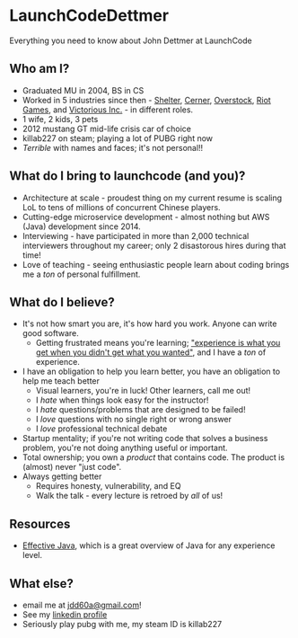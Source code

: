 # LaunchCodeDettmer
Everything you need to know about John Dettmer at LaunchCode

## Who am I?
 * Graduated MU in 2004, BS in CS
 * Worked in 5 industries since then - [Shelter](https://www.shelterinsurance.com/), [Cerner](https://www.cerner.com/), [Overstock](https://www.overstock.com/), [Riot Games](https://www.riotgames.com/), and [Victorious Inc.](http://victorious.com/) - in different roles.
  * 1 wife, 2 kids, 3 pets
  * 2012 mustang GT mid-life crisis car of choice
  * killab227 on steam; playing a lot of PUBG right now
  * *Terrible* with names and faces; it's not personal!!
 
 ## What do I bring to launchcode (and you)?
  * Architecture at scale - proudest thing on my current resume is scaling LoL to tens of millions of concurrent Chinese players.
  * Cutting-edge microservice development - almost nothing but AWS (Java) development since 2014.
  * Interviewing - have participated in more than 2,000 technical interviewers throughout my career; only 2 disastorous hires during that time!
  * Love of teaching - seeing enthusiastic people learn about coding brings me a *ton* of personal fulfillment.
  
## What do I believe?
 * It's not how smart you are, it's how hard you work.  Anyone can write good software.
     * Getting frustrated means you're learning; ["experience is what you get when you didn't get what you wanted"](https://en.wikiquote.org/wiki/Randy_Pausch), and I have a *ton* of experience.
 * I have an obligation to help you learn better, you have an obligation to help me teach better
     * Visual learners, you're in luck!  Other learners, call me out!
     * I *hate* when things look easy for the instructor!
     * I *hate* questions/problems that are designed to be failed!
     * I *love* questions with no single right or wrong answer
     * I *love* professional technical debate
 * Startup mentality; if you're not writing code that solves a business problem, you're not doing anything useful or important.
 * Total ownership; you own a *product* that contains code.  The product is (almost) never "just code".
 * Always getting better
     * Requires honesty, vulnerability, and EQ
     * Walk the talk - every lecture is retroed by *all* of us!
  
  ## Resources
   * [Effective Java](https://www.amazon.com/Effective-Java-Joshua-Bloch-ebook/dp/B00B8V09HY/ref=mt_kindle?_encoding=UTF8&me=), which is a great overview of Java for any experience level.
  
  ## What else?
 * email me at jdd60a@gmail.com!
 * See my [linkedin profile](www.linkedin.com/in/john-dettmer-37a4b925)
 * Seriously play pubg with me, my steam ID is killab227
